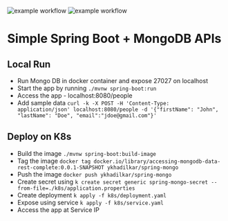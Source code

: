 ![example workflow](https://github.com/ykhadilkar/spring-mongo-rest/actions/workflows/maven.yml/badge.svg)
![example workflow](https://github.com/ykhadilkar/spring-mongo-rest/actions/workflows/release.yml/badge.svg)
# Simple Spring Boot + MongoDB APIs
## Local Run
- Run Mongo DB in docker container and expose 27027 on localhost
- Start the app by running `./mvnw spring-boot:run`
- Access the app - localhost:8080/people
- Add sample data `curl -k -X POST -H 'Content-Type: application/json' localhost:8080/people -d '{"firstName": "John", "lastName": "Doe", "email":"jdoe@gmail.com"}'`

## Deploy on K8s
- Build the image `./mvnw spring-boot:build-image`
- Tag the image `docker tag docker.io/library/accessing-mongodb-data-rest-complete:0.0.1-SNAPSHOT ykhadilkar/spring-mongo`
- Push the image `docker push ykhadilkar/spring-mongo`
- Create secret using `k create secret generic spring-mongo-secret --from-file=./k8s/application.properties`
- Create deployment `k apply -f k8s/deployment.yaml`
- Expose using service `k apply -f k8s/service.yaml`
- Access the app at Service IP
